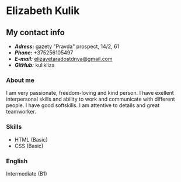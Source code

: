 # Elizabeth Kulik
## My contact info
* ***Adress:*** gazety "Pravda" prospect, 14/2, 61
* ***Phone:*** +375256105497
* ***E-mail:*** elizavetaradostdnya@gmail.com
* ***GitHub:*** kulikliza
### About me
I am very passionate, freedom-loving and kind person. I have exellent interpersonal skills and ability to work and communicate with different people.
I have good softskills. I am attentive to details and great teamworker.
### Skills
* HTML (Basic)
* CSS (Basic)
### English
Intermediate (B1)

